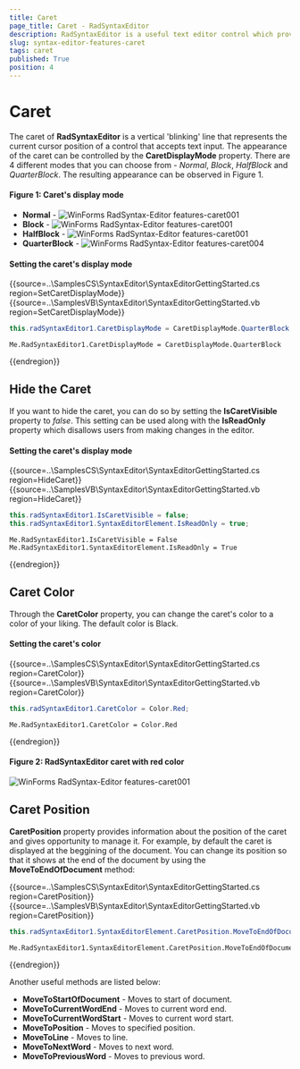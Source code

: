 ```yaml
---
title: Caret
page_title: Caret - RadSyntaxEditor
description: RadSyntaxEditor is a useful text editor control which provides built-in syntax highlighting and code editing experience
slug: syntax-editor-features-caret
tags: caret
published: True
position: 4
---
```


# Caret

The caret of **RadSyntaxEditor** is a vertical 'blinking' line that represents the current cursor position of a control that accepts text input. The appearance of the caret can be controlled by the **CaretDisplayMode** property. There are 4 different modes that you can choose from - *Normal*, *Block*, *HalfBlock* and *QuarterBlock*. The resulting appearance can be observed in Figure 1.

#### Figure 1: Caret's display mode

* **Normal** - ![WinForms RadSyntax-Editor features-caret001](images/caret001.png)
* **Block** -  ![WinForms RadSyntax-Editor features-caret001](images/caret002.png)
* **HalfBlock** - ![WinForms RadSyntax-Editor features-caret001](images/caret003.png)
* **QuarterBlock** - ![WinForms RadSyntax-Editor features-caret004](images/caret004.png)

#### Setting the caret's display mode

{{source=..\SamplesCS\SyntaxEditor\SyntaxEditorGettingStarted.cs region=SetCaretDisplayMode}} 
{{source=..\SamplesVB\SyntaxEditor\SyntaxEditorGettingStarted.vb region=SetCaretDisplayMode}}

````C#
this.radSyntaxEditor1.CaretDisplayMode = CaretDisplayMode.QuarterBlock;

````
````VB.NET
Me.RadSyntaxEditor1.CaretDisplayMode = CaretDisplayMode.QuarterBlock

````

{{endregion}} 

## Hide the Caret

If you want to hide the caret, you can do so by setting the **IsCaretVisible** property to *false*. This setting can be used along with the **IsReadOnly** property which disallows users from making changes in the editor.

#### Setting the caret's display mode

{{source=..\SamplesCS\SyntaxEditor\SyntaxEditorGettingStarted.cs region=HideCaret}} 
{{source=..\SamplesVB\SyntaxEditor\SyntaxEditorGettingStarted.vb region=HideCaret}}

````C#
this.radSyntaxEditor1.IsCaretVisible = false;
this.radSyntaxEditor1.SyntaxEditorElement.IsReadOnly = true;

````
````VB.NET
Me.RadSyntaxEditor1.IsCaretVisible = False
Me.RadSyntaxEditor1.SyntaxEditorElement.IsReadOnly = True

````

{{endregion}} 

## Caret Color

Through the **CaretColor** property, you can change the caret's color to a color of your liking. The default color is Black.

#### Setting the caret's color

{{source=..\SamplesCS\SyntaxEditor\SyntaxEditorGettingStarted.cs region=CaretColor}} 
{{source=..\SamplesVB\SyntaxEditor\SyntaxEditorGettingStarted.vb region=CaretColor}}

````C#
this.radSyntaxEditor1.CaretColor = Color.Red;

````
````VB.NET
Me.RadSyntaxEditor1.CaretColor = Color.Red

````

{{endregion}} 

#### Figure 2: RadSyntaxEditor caret with red color
![WinForms RadSyntax-Editor features-caret001](images/caret005.png)

## Caret Position

**CaretPosition** property provides information about the position of the caret and gives opportunity to manage it. For example, by default the caret is displayed at the beggining of the document. You can change its position so that it shows at the end of the document by using the **MoveToEndOfDocument** method:

{{source=..\SamplesCS\SyntaxEditor\SyntaxEditorGettingStarted.cs region=CaretPosition}} 
{{source=..\SamplesVB\SyntaxEditor\SyntaxEditorGettingStarted.vb region=CaretPosition}}

````C#
this.radSyntaxEditor1.SyntaxEditorElement.CaretPosition.MoveToEndOfDocument();

````
````VB.NET
Me.RadSyntaxEditor1.SyntaxEditorElement.CaretPosition.MoveToEndOfDocument()

````

{{endregion}} 

Another useful methods are listed below:

- **MoveToStartOfDocument** - Moves to start of document.
- **MoveToCurrentWordEnd** - Moves to current word end.
- **MoveToCurrentWordStart** -  Moves to current word start.
- **MoveToPosition** - Moves to specified position.
- **MoveToLine** - Moves to line.
- **MoveToNextWord** - Moves to next word.
- **MoveToPreviousWord** - Moves to previous word.
